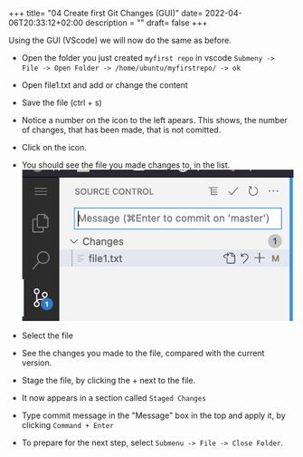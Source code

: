 +++
title= "04 Create first Git Changes (GUI)"
date= 2022-04-06T20:33:12+02:00
description = ""
draft= false
+++

Using the GUI (VScode) we will now do the same as before. 

- Open the folder you just created `myfirst repo` in vscode `Submeny -> File -> Open Folder -> /home/ubuntu/myfirstrepo/ -> ok`

- Open file1.txt and add or change the content
- Save the file (ctrl + s)

- Notice a number on the icon to the left apears. This shows, the number of changes, that has been made, that is not comitted.

- Click on the icon.
- You should see the file you made changes to, in the list.
![first_commit](/images/first_commit.png)

- Select the file
- See the changes you made to the file, compared with the current version.

- Stage the file, by clicking the + next to the file.
- It now appears in a section called `Staged Changes`
- Type commit message in the "Message" box in the top and apply it, by clicking `Command + Enter`

- To prepare for the next step, select `Submenu -> File -> Close Folder`.